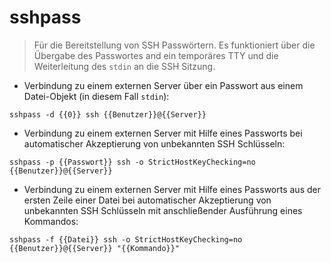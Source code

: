 # sshpass

> Für die Bereitstellung von SSH Passwörtern.
> Es funktioniert über die Übergabe des Passwortes and ein temporäres TTY und die Weiterleitung des `stdin` an die SSH Sitzung.

- Verbindung zu einem externen Server über ein Passwort aus einem Datei-Objekt (in diesem Fall `stdin`):

`sshpass -d {{0}} ssh {{Benutzer}}@{{Server}}`

- Verbindung zu einem externen Server mit Hilfe eines Passworts bei automatischer Akzeptierung von unbekannten SSH Schlüsseln:

`sshpass -p {{Passwort}} ssh -o StrictHostKeyChecking=no {{Benutzer}}@{{Server}}`

- Verbindung zu einem externen Server mit Hilfe eines Passworts aus der ersten Zeile einer Datei bei automatischer Akzeptierung von unbekannten SSH Schlüsseln mit anschließender Ausführung eines Kommandos:

`sshpass -f {{Datei}} ssh -o StrictHostKeyChecking=no {{Benutzer}}@{{Server}} "{{Kommando}}"`
